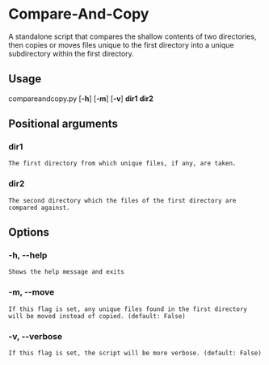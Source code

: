 # Compare-And-Copy

A standalone script that compares the shallow contents of two directories, then copies or moves files unique to the first directory into a unique
subdirectory within the first directory.

## Usage
  compareandcopy.py [**-h**] [**-m**] [**-v**] **dir1** **dir2**

## Positional arguments
  ### **dir1**
    The first directory from which unique files, if any, are taken.
  ### **dir2**
    The second directory which the files of the first directory are compared against.

## Options
  ### **-h**, **--help**
    Shows the help message and exits
  ### **-m**, **--move**
    If this flag is set, any unique files found in the first directory will be moved instead of copied. (default: False)
  ### **-v**, **--verbose**
    If this flag is set, the script will be more verbose. (default: False)
